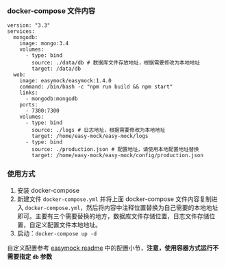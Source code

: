 ### docker-compose 文件内容
```
version: "3.3"
services:
  mongodb:
    image: mongo:3.4
    volumes:
      - type: bind
        source: ./data/db # 数据库文件存放地址，根据需要修改为本地地址
        target: /data/db
  web:
    image: easymock/easymock:1.4.0
    command: /bin/bash -c "npm run build && npm start"
    links:
      - mongodb:mongodb
    ports:
      - 7300:7300
    volumes:
      - type: bind 
        source: ./logs # 日志地址，根据需要修改为本地地址
        target: /home/easy-mock/easy-mock/logs
      - type: bind
        source: ./production.json # 配置地址，请使用本地配置地址替换
        target: /home/easy-mock/easy-mock/config/production.json
```

### 使用方式
1. 安装 docker-compose
2. 新建文件 `docker-compose.yml` 并将上面 docker-compose 文件内容复制进入 `docker-compose.yml`，然后将内容中注释位置替换为自己需要的本地地址即可。主要有三个需要替换的地方，数据库文件存储位置，日志文件存储位置，自定义配置文件本地地址。
3. 启动：`docker-compose up -d`

自定义配置参考 [easymock readme](https://github.com/easy-mock/easy-mock) 中的配置小节，**注意，使用容器方式运行不需要指定 `db` 参数**
